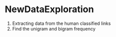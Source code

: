 # NewDataExploration

1) Extracting data from the human classified links
2) Find the unigram and bigram frequency
